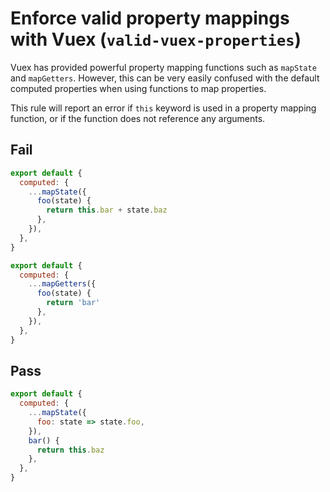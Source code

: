 # Enforce valid property mappings with Vuex (`valid-vuex-properties`)

Vuex has provided powerful property mapping functions such as `mapState` and `mapGetters`. However, this can be very easily confused with the default computed properties when using functions to map properties.

This rule will report an error if `this` keyword is used in a property mapping function, or if the function does not reference any arguments.

## Fail

```js
export default {
  computed: {
    ...mapState({
      foo(state) {
        return this.bar + state.baz
      },
    }),
  },
}
```

```js
export default {
  computed: {
    ...mapGetters({
      foo(state) {
        return 'bar'
      },
    }),
  },
}
```

## Pass

```js
export default {
  computed: {
    ...mapState({
      foo: state => state.foo,
    }),
    bar() {
      return this.baz
    },
  },
}
```
